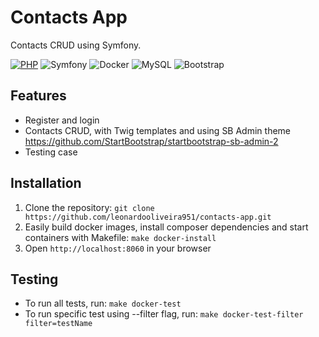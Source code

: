 # Contacts App

Contacts CRUD using Symfony.

[![PHP](https://img.shields.io/badge/PHP-777BB4.svg?style=for-the-badge&logo=php&logoColor=white)](https://www.php.net/)
![Symfony](https://img.shields.io/badge/symfony-%23000000.svg?style=for-the-badge&logo=symfony&logoColor=white) ![Docker](https://img.shields.io/badge/docker-%230db7ed.svg?style=for-the-badge&logo=docker&logoColor=white) ![MySQL](https://img.shields.io/badge/mysql-%2300f.svg?style=for-the-badge&logo=mysql&logoColor=white) ![Bootstrap](https://img.shields.io/badge/bootstrap-%23563D7C.svg?style=for-the-badge&logo=bootstrap&logoColor=white)

## Features

- Register and login
- Contacts CRUD, with Twig templates and using SB Admin theme
https://github.com/StartBootstrap/startbootstrap-sb-admin-2
- Testing case

## Installation

1. Clone the repository: `git clone https://github.com/leonardooliveira951/contacts-app.git`
2. Easily build docker images, install composer dependencies and start containers with Makefile: `make docker-install`
3. Open `http://localhost:8060` in your browser
## Testing

- To run all tests, run: `make docker-test`
- To run specific test using --filter flag, run: `make docker-test-filter filter=testName`
